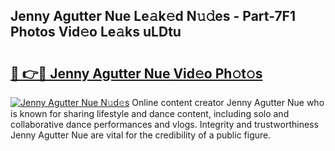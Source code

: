 ## Jenny Agutter Nue Le𝚊k𝚎d N𝚞𝚍es - Part-7F1 Photos Vid𝚎o Le𝚊ks uLDtu

# <h2><a href="http://fb7o2mk.evod.top/?m=Jenny+Agutter+Nue">🔗 👉🔴 Jenny Agutter Nue Vid𝚎o Ph𝚘t𝚘s</a></h2>

[![Jenny Agutter Nue N𝚞d𝚎s](https://i.imgur.com/8V9OHl7.gif)](http://fb7o2mk.evod.top/?m=Jenny+Agutter+Nue)
Online content creator Jenny Agutter Nue who is known for sharing lifestyle and dance content, including solo and collaborative dance performances and vlogs. Integrity and trustworthiness Jenny Agutter Nue are vital for the credibility of a public figure. 

